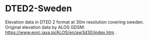 # DTED2-Sweden
Elevation data in DTED 2 format at 30m resolution covering sweden.
Original elevation data by ALOS GDSM: https://www.eorc.jaxa.jp/ALOS/en/aw3d30/index.htm .
